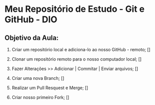 # Meu Repositório de Estudo - Git e GitHub - DIO

## Objetivo da Aula:

1. Criar um repositório local e adiciona-lo ao nosso GitHub - remoto; []

2. Clonar um repositório remoto para o nosso computador local; []

3. Fazer Alterações >> Adicionar | Commitar | Enviar arquivos; []

4. Criar uma nova Branch; []

5. Realizar um Pull Resquest e Merge; []

6. Criar nosso primeiro Fork; []